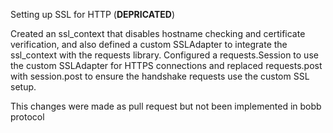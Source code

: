Setting up SSL for HTTP (**DEPRICATED**)

Created an ssl_context that disables hostname checking and certificate verification, and also defined a custom SSLAdapter to integrate the ssl_context with the requests library. 
Configured a requests.Session to use the custom SSLAdapter for HTTPS connections and replaced requests.post with session.post to ensure the handshake requests use the custom SSL setup.

This changes were made as pull request but not been implemented in bobb protocol
